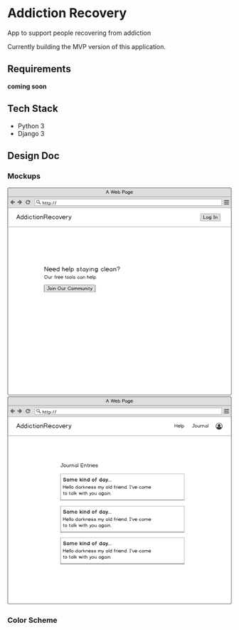 # Addiction Recovery

App to support people recovering from addiction

Currently building the MVP version of this application.

## Requirements

**coming soon**

## Tech Stack

* Python 3
* Django 3

## Design Doc

### Mockups

<img src="home_page.png" alt="home page">

<img src="user_dashboard.png" alt="user dashboard">

### Color Scheme
